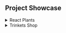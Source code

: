 ## Project Showcase

<details><summary>React Plants</summary>
<p>



#  React Plants 🌿

This is an app that has a list of plants fetched from a local server using a class components while also using custom hooks. The user is able to add plants to a shopping cart, search by plants via a filter, navigate to a checkout page, and use a form to fill in their information and receive a message on success.

![Alt Text](https://abdimohamud.codes/images/react-plants.gif)

## Demo Link
https://plant-store-d13e3.web.app/

</p>
</details>

<details><summary>Trinkets Shop</summary>
<p>


<details><summary>Car Sales</summary>
<p>



# Car Sales

This is an application that implements React-Redux as a state management system for the data used. The user can add and remove additional features of a car and the total costs updates as well.

![Alt Text](https://abdimohamud.codes/images/car-sales-demo.gif)

## Demo Link
https://car-sales-6n3iiyx5y.vercel.app/

</p>
</details>

<details><summary>Trinkets Shop</summary>
<p>



# Trinkets Shop

This application fetches data from a json server, allowing the user to add items to a shopping cart, modify the cart, checkout with a form, and recieve a success message on submit with their order. The user can also add and remove items from the shop.

![Alt Text](https://abdimohamud.codes/images/trinkets.gif)

## Demo Link
 https://trinketshop.netlify.app/
## Backend API Documentation  
https://documenter.getpostman.com/view/12353296/TVeqc7He


</p>
</details>

<details><summary>Budget Calculator</summary>
<p>



# Budget Calculator

This is an Angular application that uses Angular Forms / TypeScript that displays dialogs (modals) and component interaction with the users input along with a designed User Interface. The user can create, update, and remove ammounts from expenses and income with the total displaying at the top.

![Alt Text](https://abdimohamud.codes/images/budget-calculator.gif)

## Demo Link
 https://budget-calculator-git-main.abdimohamud.vercel.app/


</p>
</details>

<details><summary>Price Comparison</summary>
<p>

# Price-Comparison
An HTML/CSS/SVG layout of 3 different product plans that have animations as well


![](https://abdimohamud.codes/images/price-comparison.gif)

## Demo Link:
https://price-comparison-chart.netlify.app/

</p>
</details>

<details><summary>Property Listings</summary>
<p>
 
 # Property Listings

This is an React JS application that displays private properties listed for sale in the United Kingdom with the ability to sort the listings by price, postcode, and order of pricing. The user is able to browse through the listing, read the description, and also see a Google Image street view of the precise location..

![](https://abdimohamud.codes/images/property-listings.gif)

## Demo Link
 https://property-listings.vercel.app/
 
 </p>
</details>
